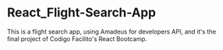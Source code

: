# React_Flight-Search-App
This is a flight search app, using Amadeus for developers API, and it's the final project of Codigo Facilito's React Bootcamp.
